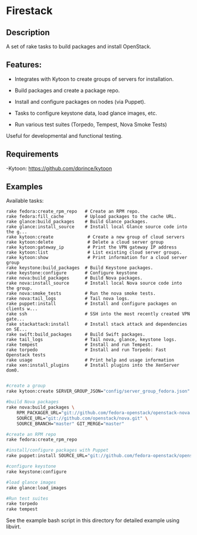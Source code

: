 Firestack
=============

Description
-----------

A set of rake tasks to build packages and install OpenStack.

Features:
---------

 * Integrates with Kytoon to create groups of servers for installation.

 * Build packages and create a package repo.

 * Install and configure packages on nodes (via Puppet).

 * Tasks to configure keystone data, load glance images, etc.

 * Run various test suites (Torpedo, Tempest, Nova Smoke Tests)

Useful for developmental and functional testing.

Requirements
------------

 -Kytoon: https://github.com/dprince/kytoon

Examples
--------

Available tasks:

	rake fedora:create_rpm_repo   # Create an RPM repo.
	rake fedora:fill_cache        # Upload packages to the cache URL.
	rake glance:build_packages    # Build Glance packages.
	rake glance:install_source    # Install local Glance source code into the g...
	rake kytoon:create             # Create a new group of cloud servers
	rake kytoon:delete             # Delete a cloud server group
	rake kytoon:gateway_ip         # Print the VPN gateway IP address
	rake kytoon:list               # List existing cloud server groups.
	rake kytoon:show               # Print information for a cloud server group
	rake keystone:build_packages  # Build Keystone packages.
	rake keystone:configure       # Configure keystone
	rake nova:build_packages      # Build Nova packages.
	rake nova:install_source      # Install local Nova source code into the group.
	rake nova:smoke_tests         # Run the nova smoke tests.
	rake nova:tail_logs           # Tail nova logs.
	rake puppet:install           # Install and configure packages on clients w...
	rake ssh                      # SSH into the most recently created VPN gate...
	rake stackattack:install      # Install stack attack and dependencies on SE...
	rake swift:build_packages     # Build Swift packages.
	rake tail_logs                # Tail nova, glance, keystone logs.
	rake tempest                  # Install and run Tempest.
	rake torpedo                  # Install and run Torpedo: Fast Openstack tests
	rake usage                    # Print help and usage information
	rake xen:install_plugins      # Install plugins into the XenServer dom0.


```bash

#create a group
rake kytoon:create SERVER_GROUP_JSON="config/server_group_fedora.json"

#build Nova packages
rake nova:build_packages \
    RPM_PACKAGER_URL="git://github.com/fedora-openstack/openstack-nova.git" \
    SOURCE_URL="git://github.com/openstack/nova.git" \
    SOURCE_BRANCH="master" GIT_MERGE="master"

#create an RPM repo
rake fedora:create_rpm_repo

#install/configure packages with Puppet
rake puppet:install SOURCE_URL="git://github.com/fedora-openstack/openstack-puppet.git" PUPPET_CONFIG="single_node_mysql"

#configure keystone
rake keystone:configure

#load glance images
rake glance:load_images

#Run test suites
rake torpedo
rake tempest

```
See the example bash script in this directory for detailed example using libvirt.
